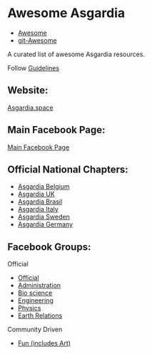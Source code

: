 # Awesome Asgardia 
* [Awesome](https://cdn.rawgit.com/sindresorhus/awesome/d7305f38d29fed78fa85652e3a63e154dd8e8829/media/badge.svg)
* [git-Awesome](https://github.com/sindresorhus/awesome)

A curated list of awesome Asgardia resources.

Follow [Guidelines](https://github.com/sindresorhus/awesome/blob/master/create-list.md)

## Website:

[Asgardia.space](https://asgardia.space)

## Main Facebook Page:

[Main Facebook Page](https://www.facebook.com/asgardia.space)

## Official National Chapters:

* [Asgardia Belgium](https://www.facebook.com/AsgardiaBelgium)
* [Asgardia UK](https://www.facebook.com/AsgardiaUK)
* [Asgardia Brasil](https://www.facebook.com/Asgardiabrasil)
* [Asgardia Italy](https://www.facebook.com/asgardiaitaly)
* [Asgardia Sweden](https://www.facebook.com/AsgardiaSverige)
* [Asgardia Germany](https://www.facebook.com/AsgardiaDeutschland)

## Facebook Groups:

Official

* [Official](https://www.facebook.com/groups/1384967481531167)
* [Administration](https://www.facebook.com/groups/982428528567619)
* [Bio science](https://www.facebook.com/groups/289221704810023)
* [Engineering](https://www.facebook.com/groups/1810383995852331)
* [Physics](https://www.facebook.com/groups/689437217873838)
* [Earth Relations](https://www.facebook.com/groups/344212122595709)

Community Driven

* [Fun (includes Art)](https://www.facebook.com/groups/AsGardiaFun)
